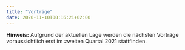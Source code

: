 ```yaml
---
title: "Vorträge"
date: 2020-11-10T00:16:21+02:00
---
```

**Hinweis:** Aufgrund der aktuellen Lage werden die nächsten Vorträge voraussichtlich erst im zweiten Quartal 2021 stattfinden.